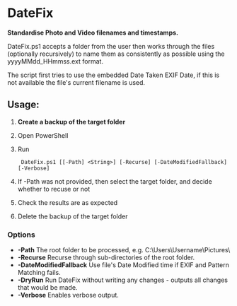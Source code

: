 # DateFix
**Standardise Photo and Video filenames and timestamps.**

DateFix.ps1 accepts a folder from the user then works through the files (optionally recursively) to name them as consistently as possible using the yyyyMMdd_HHmmss.ext format.

The script first tries to use the embedded Date Taken EXIF Date, if this is not available the file's current filename is used.

## Usage:

1. **Create a backup of the target folder**
2. Open PowerShell
3. Run


        DateFix.ps1 [[-Path] <String>] [-Recurse] [-DateModifiedFallback] [-Verbose]
4. If -Path was not provided, then select the target folder, and decide whether to recuse or not
6. Check the results are as expected
5. Delete the backup of the target folder

### Options

* **-Path**    The root folder to be processed, e.g. C:\Users\Username\Pictures\
* **-Recurse** Recurse through sub-directories of the root folder.
* **-DateModifiedFallback** Use file's Date Modified time if EXIF and Pattern Matching fails.
* **-DryRun** Run DateFix without writing any changes - outputs all changes that would be made.
* **-Verbose** Enables verbose output.
